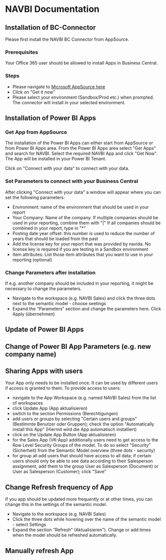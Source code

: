 # NAVBI Documentation

## Installation of BC-Connector
Please first install the NAVBI BC Connector from AppSource.

### Prerequisites
Your Office 365 user should be allowed to install Apps in Business Central.
### Steps
* Please navigate to  [Microsoft AppSource here](https://appsource.microsoft.com/en-us/product/dynamics-365-business-central/pubid.navidainformationssysteme1611067488644%7Caid.nbi_bc_pb_connector%7Cpappid.b987d68d-ab70-4b03-9ff2-157a337d8e55?tab=overview "AppSource")
* Click on "Get it now"
* Please select your environment (Sandbox/Prod etc.) when prompted. The connector will install in your selected environment.
  
## Installation of Power BI Apps
### Get App from AppSource
The installation of the Power BI Apps can either start from AppSource or from Power BI Apps area. From the Power BI Apps area select "Get Apps" and search for NAVBI. Select the required NAVBI App and click "Get Now". The App will be installed in your Power BI Tenant. 

Click on "Connect with your data" to connect with your data. 

### Set Parameters to connect with your Business Central
After clicking "Connect with your data" a window will appear where you can set the following parameters:
* Environment: name of the environment that should be used in your report
* Your Company: Name of the company. If multiple companies should be used in your reporting, combine them with "|" If all companies should be combined in your report, type in "*"
* Posting date year offset: this number is used to reduce the number of years that should be loaded from the past
* Add the license key for your report that was provided by navida. No license key is required if you are testing in a Sandbox environment
* Item attributes: List those item attributes that you want to use in your reporting (optional)

### Change Parameters after installation
If e.g. another company should be included in your reporting, it might be necessary to change the parameters.
* Navigate to the workspace (e.g. NAVBI Sales) and click the three dots next to the semantic model - choose seetings
* Expand the "Parameters" section and change the parameters here. Click Apply (übernehmen)

## Update of Power BI Apps

## Change of Power BI App Parameters (e.g. new company name)

## Sharing Apps with users
Your App only needs to be installed once. It can be used by different users if access is granted to them.
To provide access to users:
* navigate to the App Workspace (e.g. named NAVBI Sales) from the list of workspaces
* click Update App (App aktualisieren)
* switch to the section Permissions (Berechtigungen)
* add users or groups by selecting "Certain users and groups" (Bestimmte Benutzer oder Gruppen); check the option "Automatically install this App" (Hiermit wird die App automatisch installiert)
* click on the Update App Button (App aktualisieren)
* for the Sales App (VK-App) additionally users need to get access to the Row Level Security Groups of the model. To do so select "Security" (Sicherheit) from the Semantic Model overview (three dots - security)
* for group all add users that should have access to all data; if certain users should only be able to see data according to their Salesperson assignment, add them to the group User as Salesperson (Document) or User as Salesperson (Customer); click "Save"

## Change Refresh frequency of App
If you app should be updated more frequently or at other times, you can change this in the settings of the semantic model.
* Navigate to the workspace (e.g. NAVBI Sales)
* Click the three dots while hovering over the name of the semantic model - select Settings
* Expand the section "Refresh" (Aktualisieren"). Change or add times when the model should be refreshed automatically.

## Manually refresh App
